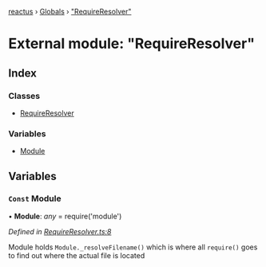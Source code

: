 [reactus](../README.md) › [Globals](../globals.md) › ["RequireResolver"](_requireresolver_.md)

# External module: "RequireResolver"

## Index

### Classes

* [RequireResolver](../classes/_requireresolver_.requireresolver.md)

### Variables

* [Module](_requireresolver_.md#const-module)

## Variables

### `Const` Module

• **Module**: *any* =  require('module')

*Defined in [RequireResolver.ts:8](https://github.com/Openovate/reactus/blob/b750986/src/RequireResolver.ts#L8)*

Module holds `Module._resolveFilename()` which is where all `require()` goes
to find out where the actual file is located
